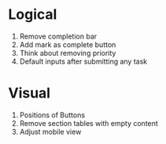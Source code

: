 # Logical

1. Remove completion bar
2. Add mark as complete button
3. Think about removing priority
4. Default inputs after submitting any task



# Visual
1. Positions of Buttons
2. Remove section tables with empty content
3. Adjust mobile view